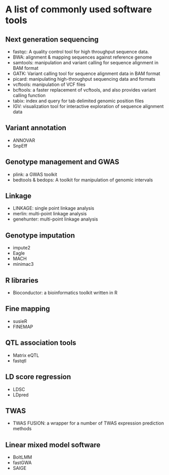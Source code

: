 # A list of commonly used software tools

## Next generation sequencing

- fastqc: A quality control tool for high throughput sequence data.	
- BWA: alignment & mapping sequences against reference genome 
- samtools: manipulation and variant calling for sequence alignment in BAM format
- GATK: Variant calling tool for sequence alignment data in BAM format
- picard: manipulating high-throughput sequencing data and formats 
- vcftools: manipulation of VCF files
- bcftools: a faster replacement of vcftools, and also provides variant calling function
- tabix: index and query for tab delimited genomic position files
- IGV:  visualization tool for interactive exploration of sequence alignment data

## Variant annotation

- ANNOVAR
- SnpEff

## Genotype management and GWAS

- plink: a GWAS toolkit
- bedtools & bedops: A toolkit for manipulation of genomic intervals

## Linkage

- LINKAGE: single point linkage analysis
- merlin: multi-point linkage analysis
- genehunter: multi-point linkage analysis

## Genotype imputation

- impute2
- Eagle
- MACH
- minimac3

## R libraries

- Bioconductor: a bioinformatics toolkit written in R

## Fine mapping

- susieR
- FINEMAP

## QTL association tools

- Matrix eQTL
- fastqtl

## LD score regression

- LDSC
- LDpred

## TWAS

- TWAS FUSION: a wrapper for a number of TWAS expression prediction methods

## Linear mixed model software

- BoltLMM
- fastGWA
- SAIGE